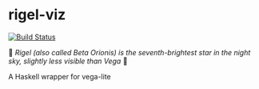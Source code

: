 # rigel-viz

[![Build Status](https://travis-ci.org/ocramz/rigel-viz.png)](https://travis-ci.org/ocramz/rigel-viz)

:star2: *Rigel (also called Beta Orionis) is the seventh-brightest star in the night sky, slightly less visible than Vega* :star2:

A Haskell wrapper for vega-lite

